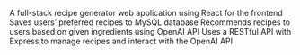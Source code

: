 A full-stack recipe generator web application using React for the frontend
Saves users’ preferred recipes to MySQL database
Recommends recipes to users based on given ingredients using OpenAI API
Uses a RESTful API with Express to manage recipes and interact with the OpenAI API

